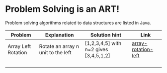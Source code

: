 # Problem Solving is an ART!

Problem solving algorithms related to data structures are listed in Java.

| Problem       | Explanation         | Solution hint                  | Link                        |
| ------------- | ------------------- | ------------------        | ---------------------       |
| Array Left Rotation          | Rotate an array n unit to the left | [1,2,3,4,5] with n=2 gives [3,4,5,1,2]        |                             [array-rotation-left](https://github.com/yasserkabbout/problem-solving-algorithms/blob/master/array-rotation-left/array-rotation-left.java)|
|          |               |    |                             | 
|        |              |  |                             | 
|         |               |      |                             |
|         |          |    |                             |
